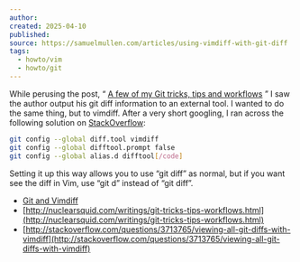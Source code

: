 ```yaml
---
author: 
created: 2025-04-10
published: 
source: https://samuelmullen.com/articles/using-vimdiff-with-git-diff
tags:
  - howto/vim
  - howto/git
---
```

While perusing the post, “ [A few of my Git tricks, tips and workflows](http://nuclearsquid.com/writings/git-tricks-tips-workflows.html) ” I saw the author output his git diff information to an external tool. I wanted to do the same thing, but to vimdiff. After a very short googling, I ran across the following solution on [StackOverflow](http://stackoverflow.com/):

```bash
git config --global diff.tool vimdiff
git config --global difftool.prompt false
git config --global alias.d difftool[/code]
```

Setting it up this way allows you to use “git diff” as normal, but if you want see the diff in Vim, use “git d” instead of “git diff”.

- [Git and Vimdiff](http://usevim.com/2012/03/21/git-and-vimdiff/)
- [http://nuclearsquid.com/writings/git-tricks-tips-workflows.html](http://nuclearsquid.com/writings/git-tricks-tips-workflows.html)
- [http://stackoverflow.com/questions/3713765/viewing-all-git-diffs-with-vimdiff](http://stackoverflow.com/questions/3713765/viewing-all-git-diffs-with-vimdiff)